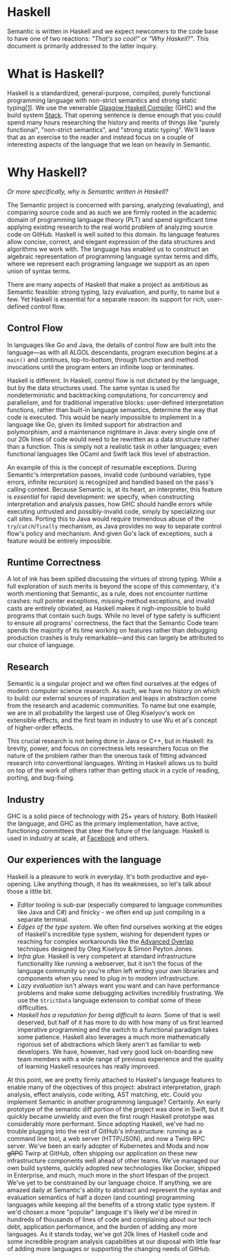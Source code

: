# Haskell

Semantic is written in Haskell and we expect newcomers to the code base to have one of two reactions: *"That's so cool!"* or *"Why Haskell?"*. This document is primarily addressed to the latter inquiry.

# What is Haskell?

Haskell is a standardized, general-purpose, compiled, purely functional programming language with non-strict semantics and strong static typing[[1][]]. We use the venerable [Glasgow Haskell Compiler][GHC] (GHC) and the build system [Stack][]. That opening sentence is dense enough that you could spend many hours researching the history and merits of things like "purely functional", "non-strict semantics", and "strong static typing". We'll leave that as an exercise to the reader and instead focus on a couple of interesting aspects of the language that we lean on heavily in Semantic.

# Why Haskell?

*Or more specifically, why is Semantic written in Haskell?*

The Semantic project is concerned with parsing, analyzing (evaluating), and comparing source code and as such we are firmly rooted in the academic domain of programming language theory (PLT) and spend significant time applying existing research to the real world problem of analyzing source code on GitHub. Haskell is well suited to this domain. Its language features allow concise, correct, and elegant expression of the data structures and algorithms we work with. The language has enabled us to construct an algebraic representation of programming language syntax terms and diffs, where we represent each programing language we support as an open union of syntax terms.

There are many aspects of Haskell that make a project as ambitious as Semantic feasible: strong typing, lazy evaluation, and purity, to name but a few. Yet Haskell is essential for a separate reason: its support for rich, user-defined control flow.

## Control Flow

In languages like Go and Java, the details of control flow are built into the language—as with all ALGOL descendants, program execution begins at a `main()` and continues, top-to-bottom, through function and method invocations until the program enters an infinite loop or terminates.

Haskell is different. In Haskell, control flow is not dictated by the language, but by the data structures used. The same syntax is used for nondeterministic and backtracking computations, for concurrency and parallelism, and for traditional imperative blocks: user-defined interpretation functions, rather than built-in language semantics, determine the way that code is executed. This would be nearly impossible to implement in a language like Go, given its limited support for abstraction and polymorphism, and a maintenance nightmare in Java: every single one of our 20k lines of code would need to be rewritten as a data structure rather than a function. This is simply not a realistic task in other languages; even functional languages like OCaml and Swift lack this level of abstraction.

An example of this is the concept of resumable exceptions. During Semantic's interpretation passes, invalid code (unbound variables, type errors, infinite recursion) is recognized and handled based on the pass's calling context. Because Semantic is, at its heart, an interpreter, this feature is _essential_ for rapid development: we specify, when constructing interpretation and analysis passes, how GHC should handle errors while executing untrusted and possibly-invalid code, simply by specializing our call sites. Porting this to Java would require tremendous abuse of the `try`/`catch`/`finally` mechanism, as Java provides no way to separate control flow's policy and mechanism. And given Go's lack of exceptions, such a feature would be entirely impossible.

## Runtime Correctness

A lot of ink has been spilled discussing the virtues of strong typing. While a full exploration of such merits is beyond the scope of this commentary, it's worth mentioning that Semantic, as a rule, does not encounter runtime crashes: null pointer exceptions, missing-method exceptions, and invalid casts are entirely obviated, as Haskell makes it nigh-impossible to build programs that contain such bugs. While no level of type safety is sufficient to ensure all programs' correctness, the fact that the Semantic Code team spends the majority of its time working on features rather than debugging production crashes is truly remarkable—and this can largely be attributed to our choice of language.

## Research

Semantic is a singular project and we often find ourselves at the edges of modern computer science research. As such, we have no history on which to build: our external sources of inspiration and leaps in abstraction come from the research and academic communities. To name but one example, we are in all probability the largest use of Oleg Kiselyov's work on extensible effects, and the first team in industry to use Wu et al's concept of higher-order effects.

This crucial research is not being done in Java or C++, but in Haskell: its brevity, power, and focus on correctness lets researchers focus on the nature of the problem rather than the onerous task of fitting advanced research into conventional languages. Writing in Haskell allows us to build on top of the work of others rather than getting stuck in a cycle of reading, porting, and bug-fixing.

## Industry

GHC is a solid piece of technology with 25+ years of history. Both Haskell the language, and GHC as the primary implementation, have active, functioning committees that steer the future of the language. Haskell is used in industry at scale, at [Facebook][] and others.

## Our experiences with the language

Haskell is a pleasure to work in everyday. It's both productive and eye-opening. Like anything though, it has its weaknesses, so let's talk about those a little bit.

- *Editor tooling* is sub-par (especially compared to language communities like Java and C#) and finicky - we often end up just compiling in a separate terminal.
- *Edges of the type system*. We often find ourselves working at the edges of Haskell's incredible type system, wishing for dependent types or reaching for complex workarounds like the [Advanced Overlap][] techniques designed by Oleg Kiselyov & Simon Peyton Jones.
- *Infra glue*. Haskell is very competent at standard infrastructure functionality like running a webserver, but it isn't the focus of the language community so you're often left writing your own libraries and components when you need to plug in to modern infrastructure.
- *Lazy evaluation* isn't always want you want and can have performance problems and make some debugging activities incredibly frustrating. We use the `StrictData` language extension to combat some of these difficulties.
- *Haskell has a reputation for being difficult to learn.* Some of that is well deserved, but half of it has more to do with how many of us first learned imperative programming and the switch to a functional paradigm takes some patience. Haskell also leverages a much more mathematically rigorous set of abstractions which likely aren't as familiar to web developers. We have, however, had very good luck on-boarding new team members with a wide range of previous experience and the quality of learning Haskell resources has really improved.

At this point, we are pretty firmly attached to Haskell's language features to enable many of the objectives of this project: abstract interpretation, graph analysis, effect analysis, code writing, AST matching, etc. Could you implement Semantic in another programming language? Certainly. An early prototype of the semantic diff portion of the project was done in Swift, but it quickly became unwieldy and even the first rough Haskell prototype was considerably more performant. Since adopting Haskell, we've had no trouble plugging into the rest of GitHub's infrastructure: running as a command line tool, a web server (HTTP/JSON), and now a Twirp RPC server. We've been an early adopter of Kubernetes and Moda and now ~~gRPC~~ Twirp at GitHub, often shipping our application on these new infrastructure components well ahead of other teams. We've managed our own build systems, quickly adopted new technologies like Docker, shipped in Enterprise, and much, much more in the short lifespan of the project. We've yet to be constrained by our language choice. If anything, we are amazed daily at Semantic's ability to abstract and represent the syntax and evaluation semantics of half a dozen (and counting) programming languages while keeping all the benefits of a strong static type system. If we'd chosen a more "popular" language it's likely we'd be mired in hundreds of thousands of lines of code and complaining about our tech debt, application performance, and the burden of adding any more languages. As it stands today, we've got 20k lines of Haskell code and some incredible program analysis capabilities at our disposal with little fear of adding more languages or supporting the changing needs of GitHub.

[1]: https://en.wikipedia.org/wiki/Haskell_(programming_language)
[Stack]: https://docs.haskellstack.org/en/stable/README/
[GHC]: https://en.wikipedia.org/wiki/Glasgow_Haskell_Compiler
[Facebook]: https://github.com/facebook/Haxl
[Advanced Overlap]: https://wiki.haskell.org/GHC/AdvancedOverlap
